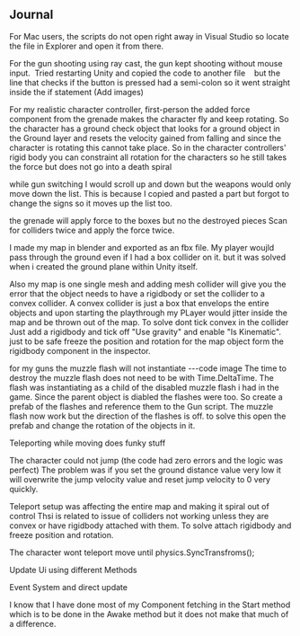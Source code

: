
## Journal

For Mac users, the scripts do not open right away in Visual Studio so locate the file in Explorer and open it from there.



For the gun shooting using ray cast, the gun kept shooting without mouse input.  Tried restarting Unity and copied the code to another file    but the line that checks if the button is pressed had a semi-colon so it went straight inside the if statement (Add images)


For my realistic character controller, first-person the added force component from the grenade makes the character fly and keep rotating. 
  So the character has a ground check object that looks for a ground object in the Ground layer and resets the velocity gained from falling and since the character is rotating this cannot take place. So in the character controllers' rigid body you can constraint all rotation for the characters so he still takes the force but does not go into a death spiral  

while gun switching I would scroll up and down but the weapons would only move down the list.
  This is because I copied and pasted a part but forgot to change the signs so it moves up the list too.

the grenade will apply force to the boxes but no the destroyed pieces 
    Scan for colliders twice and apply the force twice.

I made my map in blender and exported as an fbx file.
My player woujld pass through the ground even if I had a box collider on it. but it was solved when i created the ground plane within Unity itself.

Also my map is one single mesh and adding mesh collider will give you the error that the object needs to have a rigidbody or set the collider to a convex collider.
  A convex collider is just a box that envelops the entire objects and upon starting the playthrough my PLayer would jitter inside the map and be thrown out of the map.
  To solve dont tick convex in the collider Just add a rigidbody and tick off "Use gravity" and enable "Is Kinematic". just to be safe freeze the position and rotation for the map object form the rigidbody component in the inspector. 

for my guns the muzzle flash will not instantiate
---code image
The time to destroy the muzzle flash does not need to be with Time.DeltaTime. The flash was instantiating as a child of the disabled muzzle flash i had in the game. Since the parent object is diabled the flashes were too. So create a prefab of the flashes and reference them to the Gun script. The muzzle flash now work but the direction of the flashes is off. to solve this open the prefab and change the rotation of the objects in it.


Teleporting while moving does funky stuff

The character could not jump (the code had zero errors and the logic was perfect)
  The problem was if you set the ground distance value very low it will overwrite the jump velocity value and reset jump velocity to 0 very quickly.

Teleport setup was affecting the entire map and making it spiral out of control
  Thsi is related to issue of colliders not working unless they are convex or have rigidbody attached with them. To solve attach rigidbody and freeze position and rotation.

The character wont teleport move until physics.SyncTransfroms();


Update Ui using different Methods

Event System and direct update


I know that I have done most of my Component fetching in the Start method which is to be done in the Awake method but it does not make that much of a difference.
